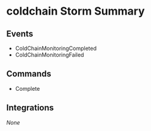 # coldchain Storm Summary

## Events
- ColdChainMonitoringCompleted
- ColdChainMonitoringFailed

## Commands
- Complete

## Integrations
_None_
